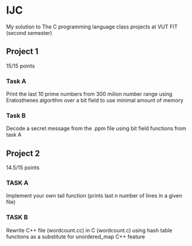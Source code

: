 # IJC

My solution to The C programming language class projects at VUT FIT (second semester)

## Project 1

15/15 points

### Task A

Print the last 10 prime numbers from 300 milion number range using Eratosthenes algorithm over a bit field to use minimal amount of memory

### Task B

Decode a secret message from the .ppm file using bit field functions from task A

## Project 2

14.5/15 points

### TASK A

Implement your own tail function (prints last n number of lines in a given file)

### TASK B

Rewrite C++ file (wordcount.cc) in C (wordcount.c) using hash table functions as a substitute for unordered_map C++ feature
